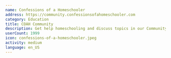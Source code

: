 ```yaml
---
name: Confessions of a Homeschooler
address: https://community.confessionsofahomeschooler.com
category: Education
title: COAH Community
description: Get help homeschooling and discuss topics in our Community Forum
userCount: 1999
icon: confessions-of-a-homeschooler.jpeg
activity: medium
language: en_US
---
```

